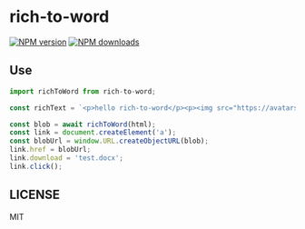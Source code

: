 # rich-to-word

[![NPM version](https://img.shields.io/npm/v/rich-to-word.svg?style=flat)](https://npmjs.org/package/rich-to-word)
[![NPM downloads](http://img.shields.io/npm/dm/rich-to-word.svg?style=flat)](https://npmjs.org/package/rich-to-word)

## Use

```js
import richToWord from rich-to-word;

const richText = `<p>hello rich-to-word</p><p><img src="https://avatars.githubusercontent.com/u/8125081?v=4" alt="" data-href="" style=""/></p>`

const blob = await richToWord(html);
const link = document.createElement('a');
const blobUrl = window.URL.createObjectURL(blob);
link.href = blobUrl;
link.download = 'test.docx';
link.click();

```

## LICENSE

MIT
